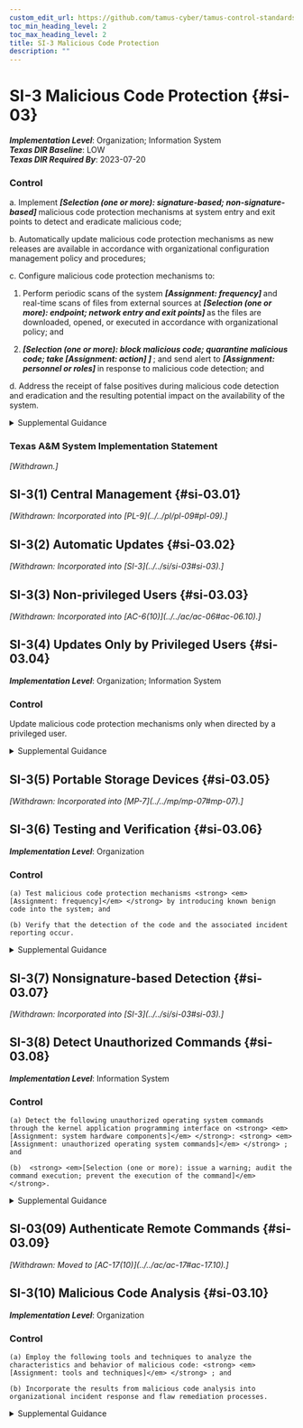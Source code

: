 ```yaml
---
custom_edit_url: https://github.com/tamus-cyber/tamus-control-standards/tree/main/content/tamus.edu/TAMUS_profile.xml
toc_min_heading_level: 2
toc_max_heading_level: 2
title: SI-3 Malicious Code Protection
description: ""
---
```


# SI-3 Malicious Code Protection {#si-03}

_**Implementation Level**_: Organization; Information System\
_**Texas DIR Baseline**_: LOW\
_**Texas DIR Required By**_: 2023-07-20

### Control

a. Implement <strong> <em>[Selection (one or more): signature-based; non-signature-based]</em> </strong> malicious code protection mechanisms at system entry and exit points to detect and eradicate malicious code;

b. Automatically update malicious code protection mechanisms as new releases are available in accordance with organizational configuration management policy and procedures;

c. Configure malicious code protection mechanisms to:

1. Perform periodic scans of the system <strong> <em>[Assignment: frequency]</em> </strong> and real-time scans of files from external sources at <strong> <em>[Selection (one or more): endpoint; network entry and exit points]</em> </strong> as the files are downloaded, opened, or executed in accordance with organizational policy; and

2.  <strong> <em>[Selection (one or more): block malicious code; quarantine malicious code; take <strong> <em>[Assignment: action]</em> </strong> ]</em> </strong> ; and send alert to <strong> <em>[Assignment: personnel or roles]</em> </strong> in response to malicious code detection; and

d. Address the receipt of false positives during malicious code detection and eradication and the resulting potential impact on the availability of the system.

<details>
  <summary>Supplemental Guidance</summary>

System entry and exit points include firewalls, remote access servers, workstations, electronic mail servers, web servers, proxy servers, notebook computers, and mobile devices. Malicious code includes viruses, worms, Trojan horses, and spyware. Malicious code can also be encoded in various formats contained within compressed or hidden files or hidden in files using techniques such as steganography. Malicious code can be inserted into systems in a variety of ways, including by electronic mail, the world-wide web, and portable storage devices. Malicious code insertions occur through the exploitation of system vulnerabilities. A variety of technologies and methods exist to limit or eliminate the effects of malicious code.

</details>

### Texas A&M System Implementation Statement

<prop xmlns="http://csrc.nist.gov/ns/oscal/1.0" name="status" value="withdrawn">
               <em>[Withdrawn.]</em>
            </prop>
         

## SI-3(1) Central Management {#si-03.01}


<prop xmlns="http://csrc.nist.gov/ns/oscal/1.0" name="status" value="withdrawn">
               <em>[Withdrawn: Incorporated into [PL-9](../../pl/pl-09#pl-09).]</em>
            </prop>
            

## SI-3(2) Automatic Updates {#si-03.02}


<prop xmlns="http://csrc.nist.gov/ns/oscal/1.0" name="status" value="withdrawn">
               <em>[Withdrawn: Incorporated into [SI-3](../../si/si-03#si-03).]</em>
            </prop>
            

## SI-3(3) Non-privileged Users {#si-03.03}


<prop xmlns="http://csrc.nist.gov/ns/oscal/1.0" name="status" value="withdrawn">
               <em>[Withdrawn: Incorporated into [AC-6(10)](../../ac/ac-06#ac-06.10).]</em>
            </prop>
            

## SI-3(4) Updates Only by Privileged Users {#si-03.04}

_**Implementation Level**_: Organization; Information System

### Control

Update malicious code protection mechanisms only when directed by a privileged user.

<details>
  <summary>Supplemental Guidance</summary>

Protection mechanisms for malicious code are typically categorized as security-related software and, as such, are only updated by organizational personnel with appropriate access privileges.

</details>

## SI-3(5) Portable Storage Devices {#si-03.05}


<prop xmlns="http://csrc.nist.gov/ns/oscal/1.0" name="status" value="withdrawn">
               <em>[Withdrawn: Incorporated into [MP-7](../../mp/mp-07#mp-07).]</em>
            </prop>
            

## SI-3(6) Testing and Verification {#si-03.06}

_**Implementation Level**_: Organization

### Control

    (a) Test malicious code protection mechanisms <strong> <em>[Assignment: frequency]</em> </strong> by introducing known benign code into the system; and

    (b) Verify that the detection of the code and the associated incident reporting occur.

<details>
  <summary>Supplemental Guidance</summary>

None.

</details>

## SI-3(7) Nonsignature-based Detection {#si-03.07}


<prop xmlns="http://csrc.nist.gov/ns/oscal/1.0" name="status" value="withdrawn">
               <em>[Withdrawn: Incorporated into [SI-3](../../si/si-03#si-03).]</em>
            </prop>
            

## SI-3(8) Detect Unauthorized Commands {#si-03.08}

_**Implementation Level**_: Information System

### Control

    (a) Detect the following unauthorized operating system commands through the kernel application programming interface on <strong> <em>[Assignment: system hardware components]</em> </strong>: <strong> <em>[Assignment: unauthorized operating system commands]</em> </strong> ; and

    (b)  <strong> <em>[Selection (one or more): issue a warning; audit the command execution; prevent the execution of the command]</em> </strong>.

<details>
  <summary>Supplemental Guidance</summary>

Detecting unauthorized commands can be applied to critical interfaces other than kernel-based interfaces, including interfaces with virtual machines and privileged applications. Unauthorized operating system commands include commands for kernel functions from system processes that are not trusted to initiate such commands as well as commands for kernel functions that are suspicious even though commands of that type are reasonable for processes to initiate. Organizations can define the malicious commands to be detected by a combination of command types, command classes, or specific instances of commands. Organizations can also define hardware components by component type, component, component location in the network, or a combination thereof. Organizations may select different actions for different types, classes, or instances of malicious commands.

</details>

## SI-03(09) Authenticate Remote Commands {#si-03.09}


<prop xmlns="http://csrc.nist.gov/ns/oscal/1.0" name="status" value="withdrawn">
               <em>[Withdrawn: Moved to [AC-17(10)](../../ac/ac-17#ac-17.10).]</em>
            </prop>
            

## SI-3(10) Malicious Code Analysis {#si-03.10}

_**Implementation Level**_: Organization

### Control

    (a) Employ the following tools and techniques to analyze the characteristics and behavior of malicious code: <strong> <em>[Assignment: tools and techniques]</em> </strong> ; and

    (b) Incorporate the results from malicious code analysis into organizational incident response and flaw remediation processes.

<details>
  <summary>Supplemental Guidance</summary>

The use of malicious code analysis tools provides organizations with a more in-depth understanding of adversary tradecraft (i.e., tactics, techniques, and procedures) and the functionality and purpose of specific instances of malicious code. Understanding the characteristics of malicious code facilitates effective organizational responses to current and future threats. Organizations can conduct malicious code analyses by employing reverse engineering techniques or by monitoring the behavior of executing code.

</details>

